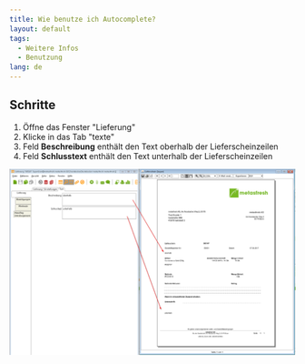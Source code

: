 ```yaml
---
title: Wie benutze ich Autocomplete?
layout: default
tags:
  - Weitere Infos
  - Benutzung
lang: de
---
```


## Schritte

1. Öffne das Fenster "Lieferung"
1. Klicke in das Tab "texte"
1. Feld **Beschreibung** enthält den Text oberhalb der Lieferscheinzeilen
1. Feld **Schlusstext** enthält den Text unterhalb der Lieferscheinzeilen

![](assets/Wie_editiere_ich_Texte_auf_dem_Lieferschein-a676e.png)
